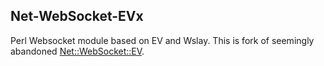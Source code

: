 ## Net-WebSocket-EVx

Perl Websocket module based on EV and Wslay. This is fork of seemingly abandoned [Net::WebSocket::EV](https://metacpan.org/pod/Net::WebSocket::EV).
